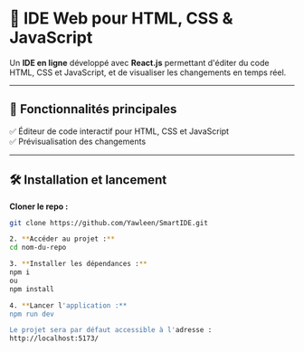 # 🚀 IDE Web pour HTML, CSS & JavaScript

Un **IDE en ligne** développé avec **React.js** permettant d'éditer du code HTML, CSS et JavaScript, et de visualiser les changements en temps réel.

---

## 🎯 **Fonctionnalités principales**

✅ Éditeur de code interactif pour HTML, CSS et JavaScript  
✅ Prévisualisation des changements  

---

## 🛠️ **Installation et lancement**

**Cloner le repo :**
```bash
git clone https://github.com/Yawleen/SmartIDE.git

2. **Accéder au projet :**
cd nom-du-repo

3. **Installer les dépendances :**
npm i 
ou 
npm install

4. **Lancer l'application :**
npm run dev

Le projet sera par défaut accessible à l'adresse :
http://localhost:5173/
